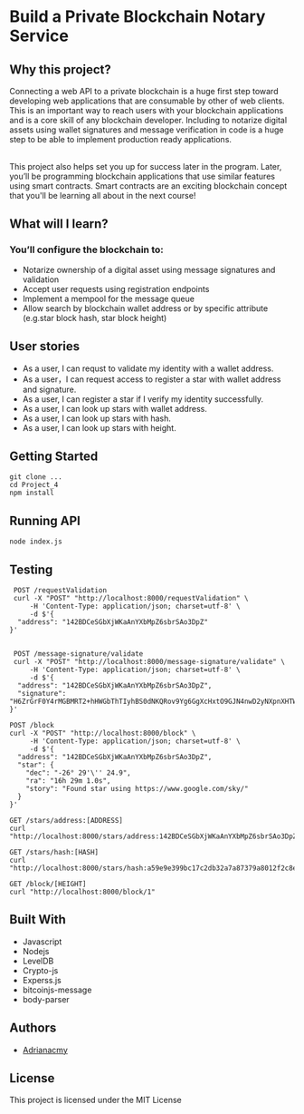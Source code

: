 # Build a Private Blockchain Notary Service

## Why this project?
Connecting a web API to a private blockchain is a huge first step toward developing web applications that are consumable by other of web clients. This is an important way to reach users with your blockchain applications and is a core skill of any blockchain developer. Including to notarize digital assets using wallet signatures and message verification in code is a huge step to be able to implement production ready applications.<br><br>

This project also helps set you up for success later in the program. Later, you’ll be programming blockchain applications that use similar features using smart contracts. Smart contracts are an exciting blockchain concept that you'll be learning all about in the next course!

## What will I learn?

### You’ll configure the blockchain to:

- Notarize ownership of a digital asset using message signatures and validation <br>
- Accept user requests using registration endpoints<br>
- Implement a mempool for the message queue <br>
- Allow search by blockchain wallet address or by specific attribute (e.g.star block hash, star block height) <br>

<!--
## How does this help my career?

In this project, you’ll demonstrate creating and working with web APIs that notarizes ownership of a digital asset using message signatures and validation. To do so, you’ll demonstrate your understanding of many core blockchain concepts such as encoding and decoding transaction data, configuring your blockchain to handle wallet identities, and configuring your blockchain to properly handle user requests. -->

## User stories

- As a user, I can requst to validate my identity with a wallet address.
- As a user，I can request access to register a star with wallet address and signature.
- As a user, I can register a star if I verify my identity successfully.
- As a user, I can look up stars with wallet address.
- As a user, I can look up stars with hash.
- As a user, I can look up stars with height.

## Getting Started
```
git clone ...
cd Project_4
npm install
```

## Running API
```
node index.js

```

## Testing
```
 POST /requestValidation
 curl -X "POST" "http://localhost:8000/requestValidation" \
     -H 'Content-Type: application/json; charset=utf-8' \
     -d $'{
  "address": "142BDCeSGbXjWKaAnYXbMpZ6sbrSAo3DpZ"
}'


 POST /message-signature/validate
 curl -X "POST" "http://localhost:8000/message-signature/validate" \
     -H 'Content-Type: application/json; charset=utf-8' \
     -d $'{
  "address": "142BDCeSGbXjWKaAnYXbMpZ6sbrSAo3DpZ",
  "signature": "H6ZrGrF0Y4rMGBMRT2+hHWGbThTIyhBS0dNKQRov9Yg6GgXcHxtO9GJN4nwD2yNXpnXHTWU9i+qdw5vpsooryLU="
}'

POST /block
curl -X "POST" "http://localhost:8000/block" \
     -H 'Content-Type: application/json; charset=utf-8' \
     -d $'{
  "address": "142BDCeSGbXjWKaAnYXbMpZ6sbrSAo3DpZ",
  "star": {
    "dec": "-26° 29'\'' 24.9",
    "ra": "16h 29m 1.0s",
    "story": "Found star using https://www.google.com/sky/"
  }
}'

GET /stars/address:[ADDRESS]
curl "http://localhost:8000/stars/address:142BDCeSGbXjWKaAnYXbMpZ6sbrSAo3DpZ"

GET /stars/hash:[HASH]
curl "http://localhost:8000/stars/hash:a59e9e399bc17c2db32a7a87379a8012f2c8e08dd661d7c0a6a4845d4f3ffb9f"

GET /block/[HEIGHT]
curl "http://localhost:8000/block/1"

```

<!--

## Deployment

- It is unnecessary to deploy this API -->


## Built With

- Javascript
- Nodejs
- LevelDB
- Crypto-js
- Experss.js
- bitcoinjs-message
- body-parser

<!--

* [Dropwizard](http://www.dropwizard.io/1.0.2/docs/) - The web framework used
* [Maven](https://maven.apache.org/) - Dependency Management
* [ROME](https://rometools.github.io/rome/) - Used to generate RSS Feeds -->

<!-- ## Contributing -->

<!-- Please read [CONTRIBUTING.md](https://gist.github.com/PurpleBooth/b24679402957c63ec426) for details on our code of conduct, and the process for submitting pull requests to us. -->
<!--
## Versioning

We use [SemVer](http://semver.org/) for versioning. For the versions available, see the [tags on this repository](https://github.com/your/project/tags). -->

## Authors

- [Adrianacmy](http://adrianawritescode.com)

<!-- See also the list of [contributors](https://github.com/your/project/contributors) who participated in this project. -->

## License

This project is licensed under the MIT License

<!-- ## Acknowledgments

* Hat tip to anyone whose code was used
* Inspiration
* etc -->
